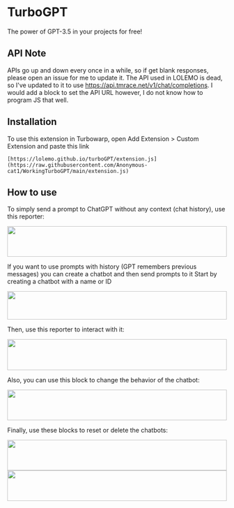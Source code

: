 # TurboGPT
The power of GPT-3.5 in your projects for free!

## API Note
APIs go up and down every once in a while, so if get blank responses, please open an issue for me to update it.
The API used in LOLEMO is dead, so I've updated to it to use https://api.tmrace.net/v1/chat/completions. I would add a block to set the API URL however, I do not know how to program JS that well.

## Installation
To use this extension in Turbowarp, open Add Extension > Custom Extension and paste this link

    [https://lolemo.github.io/turboGPT/extension.js](https://raw.githubusercontent.com/Anonymous-cat1/WorkingTurboGPT/main/extension.js)
    
## How to use
To simply send a prompt to ChatGPT without any context (chat history), use this reporter:

<img src="https://lolemo.github.io/turboGPT/img/block_27_7_2023-19_31_46.svg" width="100%" height="70"/>


If you want to use prompts with history (GPT remembers previous messages) you can create a chatbot and then send prompts to it
Start by creating a chatbot with a name or ID

<img src="https://lolemo.github.io/turboGPT/img/block_27_7_2023-19_57_15.svg" width="100%" height="65"/> 

Then, use this reporter to interact with it:

<img src="https://lolemo.github.io/turboGPT/img/block_27_7_2023-20_19_46.svg" width="100%" height="71"/>

Also, you can use this block to change the behavior of the chatbot:

<img src="https://lolemo.github.io/turboGPT/img/block_27_7_2023-20_00_45.svg" width="100%" height="70"/>

Finally, use these blocks to reset or delete the chatbots:

<img src="https://lolemo.github.io/turboGPT/img/block_27_7_2023-20_01_03.svg" width="100%" height="70"/>
<img src="https://lolemo.github.io/turboGPT/img/block_27_7_2023-20_01_09.svg" width="100%" height="70"/>
